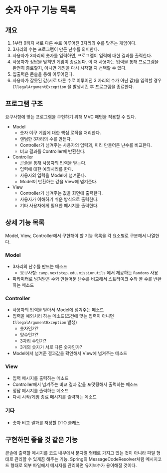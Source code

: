 # 숫자 야구 기능 목록

## 개요
1. 1부터 9까지 서로 다른 수로 이루어진 3자리의 수를 맞추는 게임이다.
2. 3자리의 수는 프로그램이 만든 난수를 의미한다.
3. 사용자가 3자리의 숫자를 입력하면, 프로그램이 입력에 대한 결과를 출력한다.
4. 사용자가 정답을 맞히면 게임이 종료된다. 이 때 사용자는 입력을 통해 프로그램을 완전히 종료할지, 아니면 게임을 다시 시작할 지 선택할 수 있다.
5. 입출력은 콘솔을 통해 이루어진다.
6. 사용자가 잘못된 값(서로 다른 수로 이루어진 3 자리의 수가 아닌 값)을 입력할 경우 `IllegalArgumentException` 을 발생시킨 후 프로그램을 종료한다.

## 프로그램 구조
요구사항에 맞는 프로그램을 구현하기 위해 MVC 패턴을 적용할 수 있다.

- Model
  - 숫자 야구 게임에 대한 핵심 로직을 처리한다.
  - 랜덤한 3자리의 수를 만든다.
  - Controller가 넘겨주는 사용자의 입력과, 미리 만들어둔 난수를 비교한다.
  - 비교 결과를 Controller에 반환한다.
- Controller
  - 콘솔을 통해 사용자의 입력을 받는다.
  - 입력에 대한 예외처리를 한다.
  - 사용자의 입력을 Model에 넘겨준다.
  - Model이 반환하는 값을 View에 넘겨준다.
- View
  - Controller가 넘겨주는 값을 화면에 출력한다.
  - 사용자가 이해하기 쉬운 방식으로 출력한다.
  - 기타 사용자에게 필요한 메시지를 출력한다.

## 상세 기능 목록
Model, View, Controller에서 구현해야 할 기능 목록을 각 요소별로 구분해서 나열한다.

### Model
- 3자리의 난수를 만드는 메소드
  - 요구사항: `camp.nextstep.edu.missionutils` 에서 제공하는 `Randoms` 사용
- 파라미터로 넘겨받은 수와 만들어둔 난수를 비교해서 스트라이크 수와 볼 수를 반환하는 메소드

### Controller
- 사용자의 입력을 받아서 Model에 넘겨주는 메소드
- 입력을 예외처리 하는 메소드(조건에 맞는 입력이 아니면 `IllegalArgumentException` 발생)
  - 숫자인가?
  - 양수인가?
  - 3자리 수인가?
  - 3개의 숫자가 서로 다른 숫자인가?
- Model에서 넘겨준 결과값을 확인해서 View에 넘겨주는 메소드

### View
- 입력 메시지를 출력하는 메소드
- Controller에서 넘겨주는 비교 결과 값을 포맷팅해서 출력하는 메소드
- 정답 메시지를 출력하는 메소드
- 다시 시작/게임 종료 메시지를 출력하는 메소드

### 기타
- 숫자 비교 결과를 저장할 DTO 클래스

## 구현하면 좋을 것 같은 기능
콘솔에 출력할 메시지를 코드 내부에서 문자열 형태로 가지고 있는 것이 아니라 파일 형태로 관리할 수 있게끔 해주는 기능. Spring의 MessageCodeResolver처럼 메시지코드 형태로 외부 파일에서 메시지를 관리하면 유지보수가 용이해질 것이다.